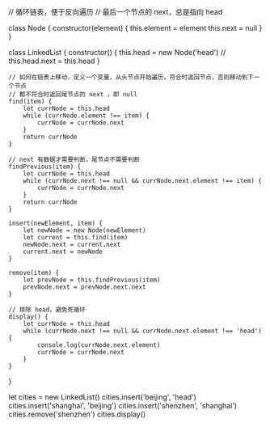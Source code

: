// 循环链表，便于反向遍历
// 最后一个节点的 next，总是指向 head

class Node {
	constructor(element) {
		this.element = element
		this.next = null
	}
}

class LinkedList {
	constructor() {
		this.head = new Node('head')
		// this.head.next = this.head
	}

	// 如何在链表上移动，定义一个变量，从头节点开始遍历，符合时返回节点，否则移动到下一个节点
	// 都不符合时返回尾节点的 next ，即 null
	find(item) {
		let currNode = this.head
		while (currNode.element !== item) {
			currNode = currNode.next
		}
		return currNode
	}

	// next 有数据才需要判断，尾节点不需要判断
	findPrevious(item) {
		let currNode = this.head
		while (currNode.next !== null && currNode.next.element !== item) {
			currNode = currNode.next
		}
		return currNode
	}

	insert(newElement, item) {
		let newNode = new Node(newElement)
		let current = this.find(item)
		newNode.next = current.next
		current.next = newNode
	}

	remove(item) {
		let prevNode = this.findPrevious(item)
		prevNode.next = prevNode.next.next
	}

	// 排除 head，避免死循环
	display() {
		let currNode = this.head
		while (currNode.next !== null && currNode.next.element !== 'head') {
			console.log(currNode.next.element)
			currNode = currNode.next
		}
	}
}

let cities = new LinkedList()
cities.insert('beijing', 'head')
cities.insert('shanghai', 'beijing')
cities.insert('shenzhen', 'shanghai')
cities.remove('shenzhen')
cities.display()
